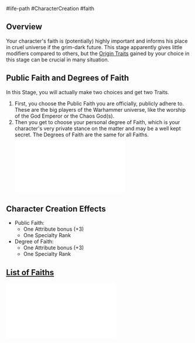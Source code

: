 #life-path #CharacterCreation #faith
## Overview
Your character's faith is (potentially) highly important and informs his place in cruel universe if the grim-dark future.
This stage apparently gives little modifiers compared to others, but the [Origin Traits](Traits/Origin%20Trait.md) gained by your choice in this stage can be crucial in many situation.

## Public Faith and Degrees of Faith
In this Stage, you will actually make two choices and get two Traits.
1. First, you choose the Public Faith you are officially, publicly adhere to. These are the big players of the Warhammer universe, like the worship of the God Emperor or the Chaos God(s).
2. Then you get to choose your personal degree of Faith, which is your character's very private stance on the matter and may be a well kept secret. The Degrees of Faith are the same for all Faiths.
![Degrees of Faith](</LifePath/Faith/Degrees of Faith.md>)


## Character Creation Effects
- Public Faith:
	- One Attribute bonus (+3)
	- One Specialty Rank
- Degree of Faith:
	- One Attribute bonus (+3)
	- One Specialty Rank 

## [List of Faiths](</LifePath/Faith/List of Faiths.md>)
![](</LifePath/Faith/List%20of%20Faiths.md>)